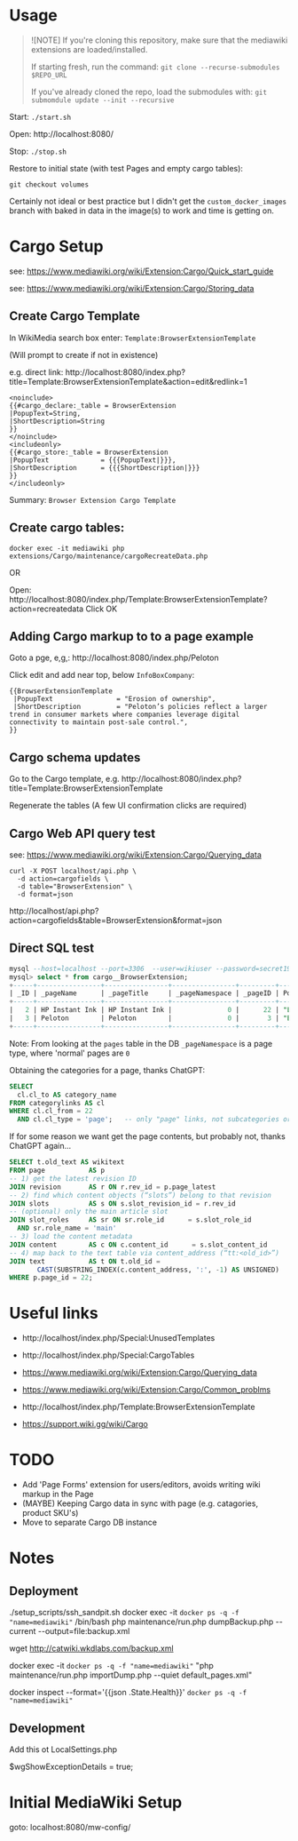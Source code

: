 # Usage

> ![NOTE]
> If you're cloning this repository, make sure that the mediawiki extensions are loaded/installed.
>
> If starting fresh, run the command:
> `git clone --recurse-submodules $REPO_URL`
>
> If you've already cloned the repo, load the submodules with:
> `git submomdule update --init --recursive`

Start:  `./start.sh`

Open:   http://localhost:8080/

Stop:   `./stop.sh`

Restore to initial state (with test Pages and empty cargo tables): 

`git checkout volumes`

Certainly not ideal or best practice but I didn't get the `custom_docker_images` branch with baked in data in the image(s) to work and time is getting on.



# Cargo Setup

see: https://www.mediawiki.org/wiki/Extension:Cargo/Quick_start_guide

see: https://www.mediawiki.org/wiki/Extension:Cargo/Storing_data

## Create Cargo Template

In WikiMedia search box enter:    `Template:BrowserExtensionTemplate`

(Will prompt to create if not in existence)


e.g. direct link:       http://localhost:8080/index.php?title=Template:BrowserExtensionTemplate&action=edit&redlink=1

```
<noinclude>
{{#cargo_declare:_table = BrowserExtension
|PopupText=String,
|ShortDescription=String
}}
</noinclude>
<includeonly>
{{#cargo_store:_table = BrowserExtension
|PopupText             = {{{PopupText|}}},
|ShortDescription      = {{{ShortDescription|}}}
}}
</includeonly>
``` 

Summary:    `Browser Extension Cargo Template`

## Create cargo tables:

`docker exec -it mediawiki php extensions/Cargo/maintenance/cargoRecreateData.php`

OR

Open: http://localhost:8080/index.php/Template:BrowserExtensionTemplate?action=recreatedata
Click OK



## Adding Cargo markup to to a page example

Goto a pge, e,g,:   http://localhost:8080/index.php/Peloton

Click edit and add near top, below `InfoBoxCompany`:

```
{{BrowserExtensionTemplate
 |PopupText                = "Erosion of ownership",
 |ShortDescription         = "Peloton’s policies reflect a larger trend in consumer markets where companies leverage digital connectivity to maintain post-sale control.",
}}
```

## Cargo schema updates

Go to the Cargo template, e.g. http://localhost:8080/index.php?title=Template:BrowserExtensionTemplate

Regenerate the tables
(A few UI confirmation clicks are required)



## Cargo Web API query test

see:        https://www.mediawiki.org/wiki/Extension:Cargo/Querying_data

```
curl -X POST localhost/api.php \
  -d action=cargofields \
  -d table="BrowserExtension" \
  -d format=json
```

http://localhost/api.php?action=cargofields&table=BrowserExtension&format=json


## Direct SQL test

```SQL
mysql --host=localhost --port=3306  --user=wikiuser --password=secret1976 --protocol=TCP  mediawiki
mysql> select * from cargo__BrowserExtension;
+-----+----------------+----------------+----------------+---------+-------------------------------------+-------------------------------------------------------------------------------------------------------------------------------------------------+
| _ID | _pageName      | _pageTitle     | _pageNamespace | _pageID | PopupText                           | ShortDescription                                                                                                                                |
+-----+----------------+----------------+----------------+---------+-------------------------------------+-------------------------------------------------------------------------------------------------------------------------------------------------+
|   2 | HP Instant Ink | HP Instant Ink |              0 |      22 | "Limitation of printer usability",, | "Subscription service for ink/toner cartridges and/or printers allows HP to maintain post-sale control of a product",                           |
|   3 | Peloton        | Peloton        |              0 |       3 | "Erosion of ownership",,            | "Peloton’s policies reflect a larger trend in consumer markets where companies leverage digital connectivity to maintain post-sale control.",   |
+-----+----------------+----------------+----------------+---------+-------------------------------------+-------------------------------------------------------------------------------------------------------------------------------------------------+
```

Note: From looking at the `pages` table in the DB `_pageNamespace` is a page type, where 'normal' pages are `0`

Obtaining the categories for a page, thanks ChatGPT:

```SQL
SELECT
  cl.cl_to AS category_name
FROM categorylinks AS cl
WHERE cl.cl_from = 22
  AND cl.cl_type = 'page';   -- only "page" links, not subcategories or files
```



If for some reason we want get the page contents, but probably not, thanks ChatGPT again...

```SQL
SELECT t.old_text AS wikitext
FROM page           AS p
-- 1) get the latest revision ID
JOIN revision       AS r ON r.rev_id = p.page_latest
-- 2) find which content objects (“slots”) belong to that revision
JOIN slots          AS s ON s.slot_revision_id = r.rev_id
-- (optional) only the main article slot
JOIN slot_roles     AS sr ON sr.role_id      = s.slot_role_id
  AND sr.role_name = 'main'
-- 3) load the content metadata
JOIN content        AS c ON c.content_id      = s.slot_content_id
-- 4) map back to the text table via content_address (“tt:<old_id>”)
JOIN text           AS t ON t.old_id =
       CAST(SUBSTRING_INDEX(c.content_address, ':', -1) AS UNSIGNED)
WHERE p.page_id = 22;

```

# Useful links

- http://localhost/index.php/Special:UnusedTemplates
- http://localhost/index.php/Special:CargoTables

- https://www.mediawiki.org/wiki/Extension:Cargo/Querying_data
- https://www.mediawiki.org/wiki/Extension:Cargo/Common_problms

- http://localhost/index.php/Template:BrowserExtensionTemplate
- https://support.wiki.gg/wiki/Cargo


# TODO
- Add 'Page Forms' extension for users/editors, avoids writing wiki markup in the Page
- (MAYBE) Keeping Cargo data in sync with page (e.g. catagories, product SKU's)
- Move to separate Cargo DB instance 


# Notes

## Deployment
./setup_scripts/ssh_sandpit.sh
docker exec -it `docker ps -q -f "name=mediawiki"` /bin/bash
php maintenance/run.php dumpBackup.php --current --output=file:backup.xml

wget http://catwiki.wkdlabs.com/backup.xml

docker exec -it `docker ps -q -f "name=mediawiki"` "php maintenance/run.php importDump.php --quiet default_pages.xml"

docker inspect --format='{{json .State.Health}}' `docker ps -q -f "name=mediawiki"`

## Development

Add this ot LocalSettings.php

$wgShowExceptionDetails = true;



# Initial MediaWiki Setup

goto:   localhost:8080/mw-config/
